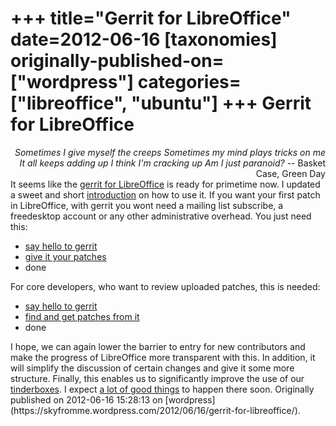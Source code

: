 +++
title="Gerrit for LibreOffice"
date=2012-06-16
[taxonomies]
originally-published-on=["wordpress"]
categories=["libreoffice", "ubuntu"]
+++
Gerrit for LibreOffice
======================

<div style="text-align:right;"><em>Sometimes I give myself the creeps
Sometimes my mind plays tricks on me
It all keeps adding up
I think I'm cracking up
Am I just paranoid?</em>
-- Basket Case, Green Day</div>
<div>
It seems like the <a href="https://gerrit.libreoffice.org/" rel="nofollow">gerrit for LibreOffice</a> is ready for primetime now. I updated a sweet and short <a href="https://wiki.documentfoundation.org/Development/gerrit" rel="nofollow">introduction</a> on how to use it. If you want your first patch in LibreOffice, with gerrit you wont need a mailing list subscribe, a freedesktop account or any other administrative overhead. You just need this:</div>
<ul>
	<li><a href="https://wiki.documentfoundation.org/Development/gerrit/setup" rel="nofollow">say hello to gerrit</a></li>
	<li><a href="https://wiki.documentfoundation.org/Development/gerrit/SubmitPatch" rel="nofollow">give it your patches</a></li>
	<li>done</li>
</ul>
For core developers, who want to review uploaded patches, this is needed:
<ul>
	<li><a href="https://wiki.documentfoundation.org/Development/gerrit/setup" rel="nofollow">say hello to gerrit</a></li>
	<li><a href="https://wiki.documentfoundation.org/Development/gerrit/PatchReview" rel="nofollow">find and get patches from it</a></li>
	<li>done</li>
</ul>
I hope, we can again lower the barrier to entry for new contributors and make the progress of LibreOffice more transparent with this. In addition, it will simplify the discussion of certain changes and give it some more structure. Finally, this enables us to significantly improve the use of our <a href="http://tinderbox.libreoffice.org/MASTER/status.html" rel="nofollow">tinderboxes</a>. I expect <a href="http://nabble.documentfoundation.org/probabilistic-approach-to-tinderboxing-td3989662.html" rel="nofollow">a lot of good things</a> to happen there soon.
Originally published on 2012-06-16 15:28:13 on [wordpress](https://skyfromme.wordpress.com/2012/06/16/gerrit-for-libreoffice/).
